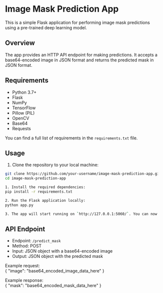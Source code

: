 # Image Mask Prediction App

This is a simple Flask application for performing image mask predictions using a pre-trained deep learning model.

## Overview

The app provides an HTTP API endpoint for making predictions. It accepts a base64-encoded image in JSON format and returns the predicted mask in JSON format.

## Requirements

- Python 3.7+  
- Flask  
- NumPy  
- TensorFlow  
- Pillow (PIL)  
- OpenCV  
- Base64  
- Requests  

You can find a full list of requirements in the `requirements.txt` file.  

## Usage

1. Clone the repository to your local machine:  

```bash  
git clone https://github.com/your-username/image-mask-prediction-app.git  
cd image-mask-prediction-app  

1. Install the required dependencies:  
pip install -r requirements.txt  

2. Run the Flask application locally:  
python app.py  

3. The app will start running on `http://127.0.0.1:5060/`. You can now send POST requests to the `/predict_mask` endpoint to get mask predictions.
```

## API Endpoint
* Endpoint: `/predict_mask`
* Method: POST
* Input: JSON object with a base64-encoded image
* Output: JSON object with the predicted mask

Example request:  
{
    "image": "base64_encoded_image_data_here"
}

Example response:  
{
    "mask": "base64_encoded_mask_data_here"
}
